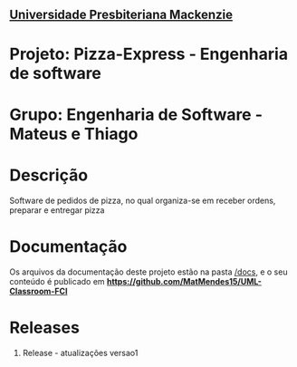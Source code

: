 <h2><a href= "https://www.mackenzie.br">Universidade Presbiteriana Mackenzie</a></h2>

# Projeto: Pizza-Express - Engenharia de software

# Grupo: Engenharia de Software - Mateus e Thiago

# Descrição

Software de pedidos de pizza, no qual organiza-se em receber ordens, preparar e entregar pizza

# Documentação

Os arquivos da documentação deste projeto estão na pasta [/docs](/docs), e o seu conteúdo é publicado em **https://github.com/MatMendes15/UML-Classroom-FCI**



# Releases

1. Release - atualizações versao1